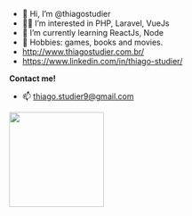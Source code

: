 - 👋 Hi, I’m @thiagostudier
- 👨‍🚀 I’m interested in PHP, Laravel, VueJs
- 🚀 I’m currently learning ReactJs, Node
- 💬 Hobbies: games, books and movies.
- http://www.thiagostudier.com.br/
- https://www.linkedin.com/in/thiago-studier/


<strong>Contact me!</strong>
- 📫 thiago.studier9@gmail.com

<div>
  <a href="https://github.com/thiagostudier">
    <img height="170em" src="https://github-readme-stats.vercel.app/api/top-langs/?username=thiagostudier&layout=compact&langs_count=16&theme=tokyonight"/>
  </a>
</div>

